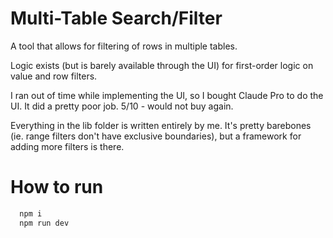 # Multi-Table Search/Filter

A tool that allows for filtering of rows in multiple tables.

Logic exists (but is barely available through the UI) for first-order logic on value and row filters.

I ran out of time while implementing the UI, so I bought Claude Pro to do the UI.
It did a pretty poor job. 5/10 - would not buy again.

Everything in the lib folder is written entirely by me.
It's pretty barebones (ie. range filters don't have exclusive boundaries), but a framework for adding more filters is there.

# How to run
```bash
  npm i
  npm run dev
```
